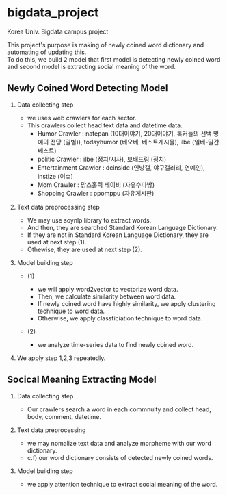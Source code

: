 # bigdata_project

Korea Univ. Bigdata campus project

This project's purpose is making of newly coined word dictionary and automating of updating this.  
To do this, we build 2 model that first model is detecting newly coined word and second model is extracting social meaning of the word.

## Newly Coined Word Detecting Model

1. Data collecting step
    - we uses web crawlers for each sector.
    - This crawlers collect head text data and datetime data.  
    	- Humor Crawler : natepan (10대이야기, 20대이야기, 톡커들의 선택 명예의 전당 (일별)), todayhumor (베오베, 베스트게시물), ilbe (일베-일간베스트)
    	- politic Crawler : ilbe (정치/시사), 보배드림 (정치)
    	- Entertainment Crawler : dcinside (인방갤, 야구갤러리, 연예인), instize (이슈)
    	- Mom Crawler : 맘스홀릭 베이비 (자유수다방)
    	- Shopping Crawler : ppomppu (자유게시판)
    
2. Text data preprocessing step
    - We may use soynlp library to extract words.
    - And then, they are searched Standard Korean Language Dictionary.
    - If they are not in Standard Korean Language Dictionary, they are used at next step (1).
    - Othewise, they are used at next step (2).

3. Model building step
    - (1)  
    	- we will apply word2vector to vectorize word data.
    	- Then, we calculate similarity between word data.
    	- If newly coined word have highly similarity, we apply clustering technique to word data.
    	- Otherwise, we apply classficiation technique to word data.
	
	
    - (2)  
    	- we analyze time-series data to find newly coined word.

4. We apply step 1,2,3 repeatedly.

## Socical Meaning Extracting Model

1. Data collecting step
   - Our crawlers search a word in each commnuity and collect head, body, comment, datetime.

2. Text data preprocessing
   - we may nomalize text data and analyze morpheme with our word dictionary.
   - c.f) our word dictionary consists of detected newly coined words.

3. Model building step
   - we apply attention technique to extract social meaning of the word.
